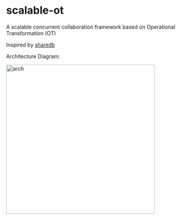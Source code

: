 # scalable-ot
A scalable concurrent collaboration framework based on Operational Transformation (OT)

Inspired by [sharedb](https://github.com/share/sharedb)

Architecture Diagram:

<img src="https://brotherjing-static.s3-ap-northeast-1.amazonaws.com/img/scalable-ot.png" alt="arch" width="400"/>
